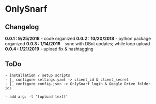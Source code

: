 # OnlySnarf  

## Changelog  
**0.0.1 : 9/25/2018**
	- code organized
**0.0.2 : 10/20/2018**
	- python package organized
**0.0.3 : 1/14/2019**
	- sync with DBot updates; while loop upload
**0.0.4 : 1/21/2019**
	- upload fix & hashtagging

## ToDo
	- installation / setup scripts  
	- |_ configure settings.yaml -> client_id & client_secret
	- |_ configure config.json -> OnlySnarf login & Google Drive folder ids

	- add arg: -t '[upload text]'